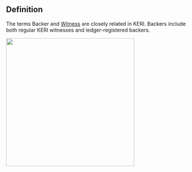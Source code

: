## Definition
The terms Backer and [Witness](https://github.com/trustoverip/acdc/wiki/_new#witness) are closely related in KERI. Backers include both regular KERI witnesses and ledger-registered backers.

<img src="https://raw.githubusercontent.com/WebOfTrust/keri/main/images/backer-witness.png" width="350"/>